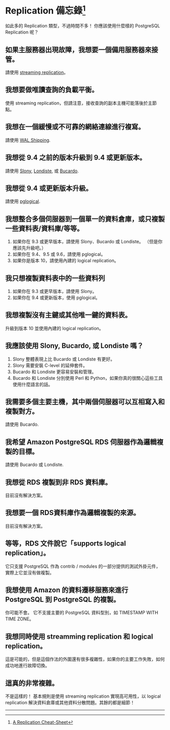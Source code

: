 # Replication 備忘錄[^1]

如此多的 Replication 類型，不過時間不多！ 你應該使用什麼樣的 PostgreSQL Replication 呢？

## 如果主服務器出現故障，我想要一個備用服務器來接管。

請使用 [streaming replication](https://www.postgresql.org/docs/current/static/warm-standby.html#STREAMING-REPLICATION)。

## 我想要做唯讀查詢的負載平衡。

使用 streaming replication，但請注意，接收查詢的副本主機可能落後於主節點。

## 我想在一個緩慢或不可靠的網絡連線進行複寫。

請使用 [WAL Shipping](https://www.postgresql.org/docs/current/static/warm-standby.html).

## 我想從 9.4 之前的版本升級到 9.4 或更新版本。

請使用 [Slony](http://www.slony.info/), [Londiste](https://wiki.postgresql.org/wiki/SkyTools), 或 [Bucardo](https://bucardo.org/Bucardo/).

## 我想從 9.4 或更新版本升級。

請使用 [pglogical](https://www.2ndquadrant.com/en/resources/pglogical/).

## 我想整合多個伺服器到一個單一的資料倉庫，或只複製一些資料表/資料庫/等等。

1. 如果你在 9.3 或更早版本，請使用 Slony、Bucardo 或 Londiste。 （但是你應該先升級吧。）
2. 如果你在 9.4、9.5 或 9.6，請使用 pglogical。
3. 如果你是版本 10，請使用內建的 logical replication。

## 我只想複製資料表中的一些資料列

1. 如果你在 9.3 或更早版本，請使用 Slony。
2. 如果你在 9.4 或更新版本，使用 pglogical。

## 我想複製沒有主鍵或其他唯一鍵的資料表。

升級到版本 10 並使用內建的 logical replication。

## 我應該使用 Slony, Bucardo, 或 Londiste 嗎？

1. Slony 整體表現上比 Bucardo 或 Londiste 有更好。
2. Slony 需要安裝 C-level 的延伸套件。
3. Bucardo 和 Londiste 更容易安裝和管理。
4. Bucardo 和 Londiste 分別使用 Perl 和 Python，如果你真的很關心這些工具使用什麼語言的話。

## 我需要多個主要主機，其中兩個伺服器可以互相寫入和複製對方。

請使用 Bucardo.

## 我希望 Amazon PostgreSQL RDS 伺服器作為邏輯複製的目標。

請使用 Bucardo 或 Londiste.

## 我想從 RDS 複製到非 RDS 資料庫。

目前沒有解決方案。

## 我想要一個 RDS資料庫作為邏輯複製的來源。

目前沒有解決方案。

## 等等，RDS 文件說它「supports logical replication」。

它只支援 PostgreSQL 作為 contrib / modules 的一部分提供的測試外掛元件，實際上它並沒有做複製。

## 我想使用 Amazon 的資料遷移服務來進行 PostgreSQL 到 PostgreSQL 的複製。

你可能不會。 它不支援主要的 PostgreSQL 資料型別，如 TIMESTAMP WITH TIME ZONE。

## 我想同時使用 streamming replication 和 logical replication。

這是可能的，但是這個作法的外圍還有很多複雜性，如果你的主要工作失敗，如何成功地進行故障切換。

## 這真的非常複雜。

不是這樣的！ 基本規則是使用 streaming replication 實現高可用性，以 logical replication 解決資料倉庫或其他資料分散問題。其餘的都是細節！

---

[^1]:  [A Replication Cheat-Sheet](http://thebuild.com/blog/2018/01/02/a-replication-cheat-sheat/)

